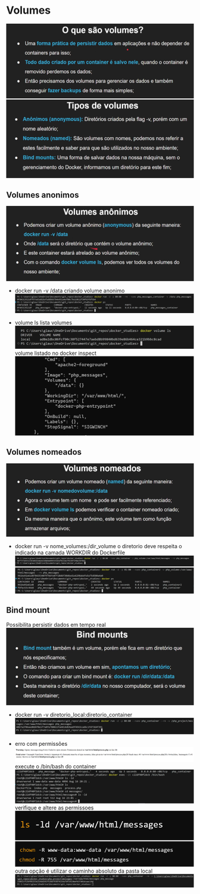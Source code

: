 # Volumes

![alt text](asset/image-48.png)
![alt text](asset/image-49.png)

## Volumes anonimos

![alt text](asset/image-50.png)

- docker run -v /data
criando volume anonimo
![alt text](asset/image-51.png)

- volume ls
lista volumes
![alt text](asset/image-52.png)
volume listado no docker inspect
![alt text](asset/image-53.png)

## Volumes nomeados

![alt text](asset/image-54.png)

- docker run -v nome_volumes:/dir_volume
o diretorio deve respeita o indicado na camada WORKDIR do Dockerfile
![alt text](asset/image-55.png)
![alt text](asset/image-56.png)

## Bind mount

Possibilita persistir dados em tempo real
![alt text](asset/image-57.png)

- docker run -v diretorio_local:diretorio_container
![alt text](asset/image-58.png)

- erro com permissões
![alt text](asset/image-59.png)
execute o /bin/bash do container
![alt text](asset/image-60.png)
verifique e altere as permissoes
![alt text](asset/image-61.png)
![alt text](asset/image-62.png)
outra opção é utilizar o caminho absoluto da pasta local
![alt text](asset/image-63.png)

